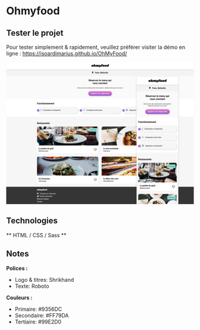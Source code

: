 # Ohmyfood

## Tester le projet

Pour tester simplement & rapidement, veuillez préférer visiter la démo en ligne : https://isoardimarius.github.io/OhMyFood/  

![apercu du site](src/img/screenshot.png)

## Technologies

** HTML / CSS / Sass **

## Notes

**Polices :**
- Logo & titres: Shrikhand
- Texte: Roboto

**Couleurs :**
- Primaire: #9356DC
- Secondaire: #FF79DA
- Tertiaire: #99E2D0





